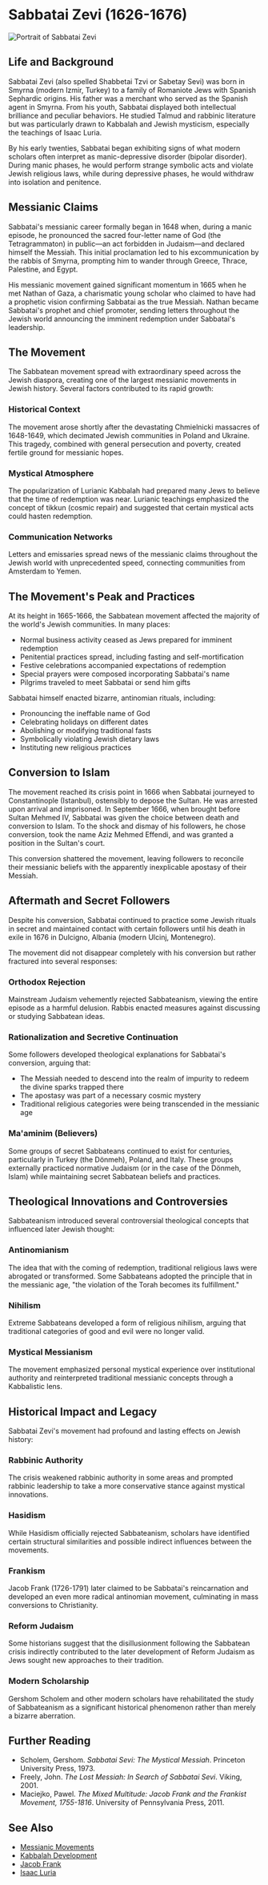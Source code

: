 # Sabbatai Zevi (1626-1676)

![Portrait of Sabbatai Zevi](sabbatai_zevi_portrait.jpg)

## Life and Background

Sabbatai Zevi (also spelled Shabbetai Tzvi or Sabetay Sevi) was born in Smyrna (modern Izmir, Turkey) to a family of Romaniote Jews with Spanish Sephardic origins. His father was a merchant who served as the Spanish agent in Smyrna. From his youth, Sabbatai displayed both intellectual brilliance and peculiar behaviors. He studied Talmud and rabbinic literature but was particularly drawn to Kabbalah and Jewish mysticism, especially the teachings of Isaac Luria.

By his early twenties, Sabbatai began exhibiting signs of what modern scholars often interpret as manic-depressive disorder (bipolar disorder). During manic phases, he would perform strange symbolic acts and violate Jewish religious laws, while during depressive phases, he would withdraw into isolation and penitence.

## Messianic Claims

Sabbatai's messianic career formally began in 1648 when, during a manic episode, he pronounced the sacred four-letter name of God (the Tetragrammaton) in public—an act forbidden in Judaism—and declared himself the Messiah. This initial proclamation led to his excommunication by the rabbis of Smyrna, prompting him to wander through Greece, Thrace, Palestine, and Egypt.

His messianic movement gained significant momentum in 1665 when he met Nathan of Gaza, a charismatic young scholar who claimed to have had a prophetic vision confirming Sabbatai as the true Messiah. Nathan became Sabbatai's prophet and chief promoter, sending letters throughout the Jewish world announcing the imminent redemption under Sabbatai's leadership.

## The Movement

The Sabbatean movement spread with extraordinary speed across the Jewish diaspora, creating one of the largest messianic movements in Jewish history. Several factors contributed to its rapid growth:

### Historical Context

The movement arose shortly after the devastating Chmielnicki massacres of 1648-1649, which decimated Jewish communities in Poland and Ukraine. This tragedy, combined with general persecution and poverty, created fertile ground for messianic hopes.

### Mystical Atmosphere

The popularization of Lurianic Kabbalah had prepared many Jews to believe that the time of redemption was near. Lurianic teachings emphasized the concept of tikkun (cosmic repair) and suggested that certain mystical acts could hasten redemption.

### Communication Networks

Letters and emissaries spread news of the messianic claims throughout the Jewish world with unprecedented speed, connecting communities from Amsterdam to Yemen.

## The Movement's Peak and Practices

At its height in 1665-1666, the Sabbatean movement affected the majority of the world's Jewish communities. In many places:

- Normal business activity ceased as Jews prepared for imminent redemption
- Penitential practices spread, including fasting and self-mortification
- Festive celebrations accompanied expectations of redemption
- Special prayers were composed incorporating Sabbatai's name
- Pilgrims traveled to meet Sabbatai or send him gifts

Sabbatai himself enacted bizarre, antinomian rituals, including:
- Pronouncing the ineffable name of God
- Celebrating holidays on different dates
- Abolishing or modifying traditional fasts
- Symbolically violating Jewish dietary laws
- Instituting new religious practices

## Conversion to Islam

The movement reached its crisis point in 1666 when Sabbatai journeyed to Constantinople (Istanbul), ostensibly to depose the Sultan. He was arrested upon arrival and imprisoned. In September 1666, when brought before Sultan Mehmed IV, Sabbatai was given the choice between death and conversion to Islam. To the shock and dismay of his followers, he chose conversion, took the name Aziz Mehmed Effendi, and was granted a position in the Sultan's court.

This conversion shattered the movement, leaving followers to reconcile their messianic beliefs with the apparently inexplicable apostasy of their Messiah.

## Aftermath and Secret Followers

Despite his conversion, Sabbatai continued to practice some Jewish rituals in secret and maintained contact with certain followers until his death in exile in 1676 in Dulcigno, Albania (modern Ulcinj, Montenegro).

The movement did not disappear completely with his conversion but rather fractured into several responses:

### Orthodox Rejection

Mainstream Judaism vehemently rejected Sabbateanism, viewing the entire episode as a harmful delusion. Rabbis enacted measures against discussing or studying Sabbatean ideas.

### Rationalization and Secretive Continuation

Some followers developed theological explanations for Sabbatai's conversion, arguing that:
- The Messiah needed to descend into the realm of impurity to redeem the divine sparks trapped there
- The apostasy was part of a necessary cosmic mystery
- Traditional religious categories were being transcended in the messianic age

### Ma'aminim (Believers)

Some groups of secret Sabbateans continued to exist for centuries, particularly in Turkey (the Dönmeh), Poland, and Italy. These groups externally practiced normative Judaism (or in the case of the Dönmeh, Islam) while maintaining secret Sabbatean beliefs and practices.

## Theological Innovations and Controversies

Sabbateanism introduced several controversial theological concepts that influenced later Jewish thought:

### Antinomianism

The idea that with the coming of redemption, traditional religious laws were abrogated or transformed. Some Sabbateans adopted the principle that in the messianic age, "the violation of the Torah becomes its fulfillment."

### Nihilism

Extreme Sabbateans developed a form of religious nihilism, arguing that traditional categories of good and evil were no longer valid.

### Mystical Messianism

The movement emphasized personal mystical experience over institutional authority and reinterpreted traditional messianic concepts through a Kabbalistic lens.

## Historical Impact and Legacy

Sabbatai Zevi's movement had profound and lasting effects on Jewish history:

### Rabbinic Authority

The crisis weakened rabbinic authority in some areas and prompted rabbinic leadership to take a more conservative stance against mystical innovations.

### Hasidism

While Hasidism officially rejected Sabbateanism, scholars have identified certain structural similarities and possible indirect influences between the movements.

### Frankism

Jacob Frank (1726-1791) later claimed to be Sabbatai's reincarnation and developed an even more radical antinomian movement, culminating in mass conversions to Christianity.

### Reform Judaism

Some historians suggest that the disillusionment following the Sabbatean crisis indirectly contributed to the later development of Reform Judaism as Jews sought new approaches to their tradition.

### Modern Scholarship

Gershom Scholem and other modern scholars have rehabilitated the study of Sabbateanism as a significant historical phenomenon rather than merely a bizarre aberration.

## Further Reading

- Scholem, Gershom. *Sabbatai Sevi: The Mystical Messiah*. Princeton University Press, 1973.
- Freely, John. *The Lost Messiah: In Search of Sabbatai Sevi*. Viking, 2001.
- Maciejko, Pawel. *The Mixed Multitude: Jacob Frank and the Frankist Movement, 1755-1816*. University of Pennsylvania Press, 2011.

## See Also

- [Messianic Movements](../history/messianic_movements.md)
- [Kabbalah Development](../history/kabbalah_development.md)
- [Jacob Frank](./jacob_frank.md)
- [Isaac Luria](./isaac_luria.md)
